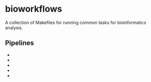 # bioworkflows

A collection of Makefiles for running common tasks for bioinformatics analysis.

## Pipelines

- [](#bwf-annotation) 
- [](#bwf-assembly) 
- [](#bwf-fetch) 
- [](#bwf-mapping) 
- [](#bwf-qc) 
